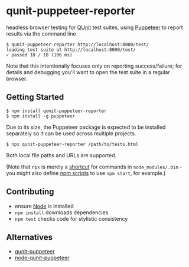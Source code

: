 qunit-puppeteer-reporter
========================

headless browser testing for [QUnit](https://qunitjs.com) test suites, using
[Puppeteer](https://pptr.dev) to report results via the command line

    $ qunit-puppeteer-reporter http://localhost:8000/test/
    loading test suite at http://localhost:8000/test/
    ✓ passed 18 / 18 (106 ms)

Note that this intentionally focuses only on reporting success/failure; for
details and debugging you'll want to open the test suite in a regular browser.


Getting Started
---------------

    $ npm install qunit-puppeteer-reporter
    $ npm install -g puppeteer

Due to its size, the Puppeteer package is expected to be installed separately so
it can be used across multiple projects.

    $ npx qunit-puppeteer-reporter /path/to/tests.html

Both local file paths and URLs are supported.

(Note that `npx` is merely a
[shortcut](https://medium.com/@maybekatz/introducing-npx-an-npm-package-runner-55f7d4bd282b)
for commands in `node_modules/.bin` - you might also define
[npm scripts](https://docs.npmjs.com/misc/scripts) to use `npm start`, for
example.)


Contributing
------------

* ensure [Node](http://nodejs.org) is installed
* `npm install` downloads dependencies
* `npm test` checks code for stylistic consistency


Alternatives
------------

* [qunit-puppeteer](https://github.com/davidtaylorhq/qunit-puppeteer)
* [node-qunit-puppeteer](https://github.com/ameshkov/node-qunit-puppeteer)
